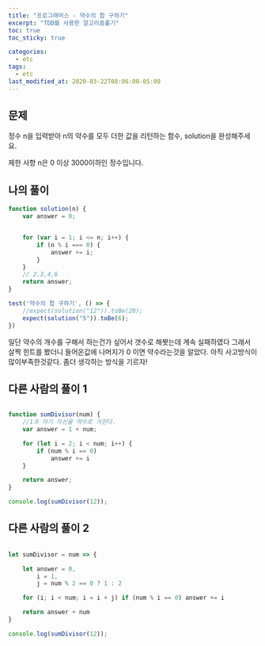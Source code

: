 ```yaml
---
title: "프로그래머스 - 약수의 합 구하기"
excerpt: "TDD를 사용한 알고리즘풀기"
toc: true
toc_sticky: true

categories:
  - etc
tags:
  - etc
last_modified_at: 2020-03-22T08:06:00-05:00
---
```


## 문제 

정수 n을 입력받아 n의 약수를 모두 더한 값을 리턴하는 함수, solution을 완성해주세요.

제한 사항
n은 0 이상 3000이하인 정수입니다.
## 나의 풀이


```js
function solution(n) {
    var answer = 0;


    for (var i = 1; i <= n; i++) {
        if (n % i === 0) {
            answer += i;
        }
    }
    // 2,3,4,6 
    return answer;
}

test('약수의 합 구하기', () => {
    //expect(solution("12")).toBe(28);
    expect(solution("5")).toBe(6);
})


```

일단 약수의 개수를 구해서 하는건가 싶어서 갯수로 해봣는데 계속 실패하였다
그래서 살짝 힌트를 봤더니 들어온값에 나머지가 0 이면 약수라는것을 알았다.
아직 사고방식이 많이부족한것같다. 좀더 생각하는 방식을 기르자!


## 다른 사람의 풀이 1


```js

function sumDivisor(num) {
    //1과 자기 자신을 약수로 가진다.
    var answer = 1 + num;

    for (let i = 2; i < num; i++) {
        if (num % i == 0)
            answer += i
    }

    return answer;
}

console.log(sumDivisor(12));
```


## 다른 사람의 풀이 2

```js
 
let sumDivisor = num => {

    let answer = 0,
        i = 1,
        j = num % 2 == 0 ? 1 : 2

    for (i; i < num; i = i + j) if (num % i == 0) answer += i

    return answer + num
}

console.log(sumDivisor(12));
```